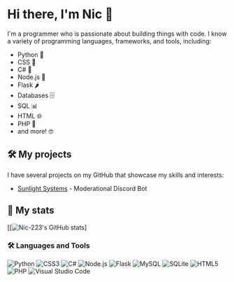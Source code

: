 # Hi there, I'm Nic 👋

I'm a programmer who is passionate about building things with code. I know a variety of programming languages, frameworks, and tools, including:

- Python 🐍
- CSS 🎨
- C# 🌟
- Node.js 🚀
- Flask 🌶️
- Databases 🗄️
- SQL 📊
- HTML 🌐
- PHP 🐘
- and more! 🤓

## 🛠️ My projects

I have several projects on my GitHub that showcase my skills and interests:

- [Sunlight Systems]([https://github.com/Nic-223/Project-1](https://github.com/Nic-223/Sunlight-systems)) - Moderational Discord Bot

## 🔭 My stats

[[![Nic-223's GitHub stats](https://github-readme-stats.vercel.app/api?username=Nic-223&count_private=true&show_icons=true&theme=radical)]

### 🛠️ Languages and Tools

![Python](https://img.shields.io/badge/-Python-3776AB?style=flat-square&logo=Python&logoColor=white)
![CSS3](https://img.shields.io/badge/-CSS3-1572B6?style=flat-square&logo=CSS3&logoColor=white)
![C#](https://img.shields.io/badge/-C%23-239120?style=flat-square&logo=C-sharp&logoColor=white)
![Node.js](https://img.shields.io/badge/-Node.js-339933?style=flat-square&logo=Node.js&logoColor=white)
![Flask](https://img.shields.io/badge/-Flask-000000?style=flat-square&logo=Flask&logoColor=white)
![MySQL](https://img.shields.io/badge/-MySQL-4479A1?style=flat-square&logo=MySQL&logoColor=white)
![SQLite](https://img.shields.io/badge/-SQLite-003B57?style=flat-square&logo=SQLite&logoColor=white)
![HTML5](https://img.shields.io/badge/-HTML5-E34F26?style=flat-square&logo=HTML5&logoColor=white)
![PHP](https://img.shields.io/badge/-PHP-777BB4?style=flat-square&logo=PHP&logoColor=white)
![Visual Studio Code](https://img.shields.io/badge/-Visual%20Studio%20Code-007ACC?style=flat-square&logo=Visual%20Studio%20Code&logoColor=white)

